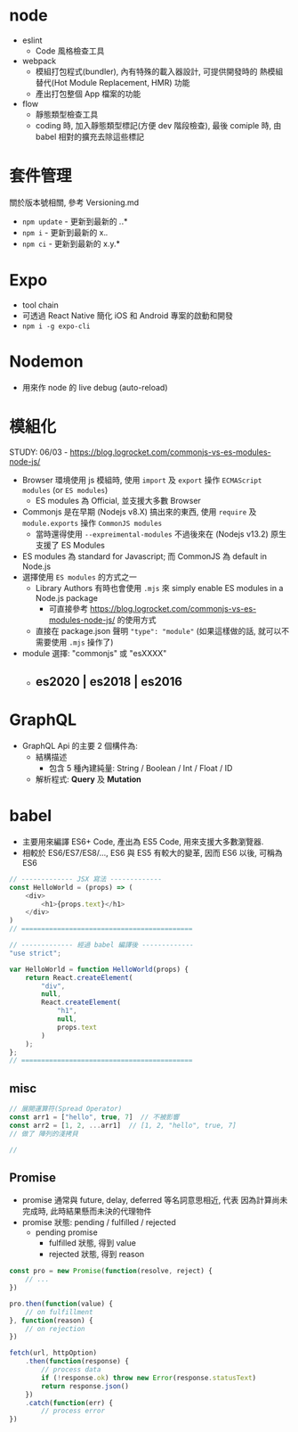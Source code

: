 
# node

- eslint
    - Code 風格檢查工具
- webpack
    - 模組打包程式(bundler), 內有特殊的載入器設計, 可提供開發時的 熱模組替代(Hot Module Replacement, HMR) 功能
    - 產出打包整個 App 檔案的功能
- flow
    - 靜態類型檢查工具
    - coding 時, 加入靜態類型標記(方便 dev 階段檢查), 最後 comiple 時, 由 babel 相對的擴充去除這些標記


# 套件管理

關於版本號相關, 參考 Versioning.md

- `npm update` - 更新到最新的 *.*.*
- `npm i`      - 更新到最新的 x.*.*
- `npm ci`     - 更新到最新的 x.y.*


# Expo

- tool chain
- 可透過 React Native 簡化 iOS 和 Android 專案的啟動和開發
- `npm i -g expo-cli`


# Nodemon

- 用來作 node 的 live debug (auto-reload)


# 模組化

STUDY: 06/03 - https://blog.logrocket.com/commonjs-vs-es-modules-node-js/

- Browser 環境使用 js 模組時, 使用 `import` 及 `export` 操作 `ECMAScript modules` (or `ES modules`)
    - ES modules 為 Official, 並支援大多數 Browser
- Commonjs 是在早期 (Nodejs v8.X) 搞出來的東西, 使用 `require` 及 `module.exports` 操作 `CommonJS modules`
    - 當時還得使用 `--expreimental-modules` 不過後來在 (Nodejs v13.2) 原生支援了 ES Modules
- ES modules 為 standard for Javascript; 而 CommonJS 為 default in Node.js
- 選擇使用 `ES modules` 的方式之一
    - Library Authors 有時也會使用 `.mjs` 來 simply enable ES modules in a Node.js package
        - 可直接參考 https://blog.logrocket.com/commonjs-vs-es-modules-node-js/ 的使用方式
    - 直接在 package.json 聲明 `"type": "module"` (如果這樣做的話, 就可以不需要使用 `.mjs` 操作了)
- module 選擇: "commonjs" 或 "esXXXX"
    - es2020 | es2018 | es2016
        - 


# GraphQL

- GraphQL Api 的主要 2 個構件為: 
    - 結構描述
        - 包含 5 種內建純量: String / Boolean / Int / Float / ID
    - 解析程式: **Query** 及 **Mutation**


# babel

- 主要用來編譯 ES6+ Code, 產出為 ES5 Code, 用來支援大多數瀏覽器.
- 相較於 ES6/ES7/ES8/..., ES6 與 ES5 有較大的變革, 因而 ES6 以後, 可稱為 ES6

```js
// ------------- JSX 寫法 -------------
const HelloWorld = (props) => (
    <div>
        <h1>{props.text}</h1>
    </div>
)
// ===========================================

// ------------- 經過 babel 編譯後 -------------
"use strict";

var HelloWorld = function HelloWorld(props) {
    return React.createElement(
        "div",
        null,
        React.createElement(
            "h1",
            null,
            props.text
        )
    );
};
// ===========================================
```


## misc

```js
// 展開運算符(Spread Operator)
const arr1 = ["hello", true, 7]  // 不被影響
const arr2 = [1, 2, ...arr1]  // [1, 2, "hello", true, 7]
// 做了 陣列的淺拷貝

// 
```


## Promise

- promise 通常與 future, delay, deferred 等名詞意思相近, 代表 因為計算尚未完成時, 此時結果懸而未決的代理物件
- promise 狀態: pending / fulfilled / rejected
    - pending promise
        - fulfilled 狀態, 得到 value
        - rejected 狀態, 得到 reason

```js
const pro = new Promise(function(resolve, reject) {
    // ...
})

pro.then(function(value) {
    // on fulfillment
}, function(reason) {
    // on rejection
})

fetch(url, httpOption)
    .then(function(response) {
        // process data
        if (!response.ok) throw new Error(response.statusText)
        return response.json()
    })
    .catch(function(err) {
        // process error
})
```

